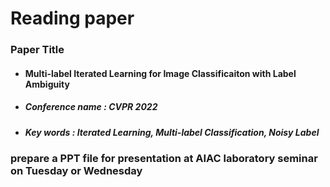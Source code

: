 # Reading paper

### Paper Title
 - #### Multi-label Iterated Learning for Image Classificaiton with Label Ambiguity
 - ##### Conference name : CVPR 2022
 - ##### Key words : Iterated Learning, Multi-label Classification, Noisy Label


### prepare a PPT file for presentation at AIAC laboratory seminar on Tuesday or Wednesday
